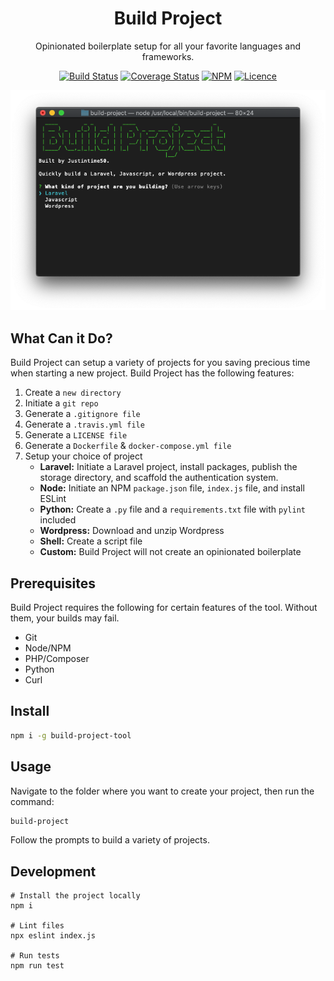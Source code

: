 <div align="center">

# Build Project

Opinionated boilerplate setup for all your favorite languages and frameworks.

[![Build Status](https://travis-ci.com/justintime50/build-project.svg?branch=master)](https://travis-ci.com/justintime50/build-project)
[![Coverage Status](https://coveralls.io/repos/github/Justintime50/build-project/badge.svg?branch=master)](https://coveralls.io/github/Justintime50/build-project?branch=master)
[![NPM](https://img.shields.io/npm/v/build-project-tool)](https://www.npmjs.com/package/build-project-tool)
[![Licence](https://img.shields.io/github/license/justintime50/build-project)](LICENSE)

<img src="assets/showcase.png">

</div>

## What Can it Do?

Build Project can setup a variety of projects for you saving precious time when starting a new project. Build Project has the following features:

1. Create a `new directory`
1. Initiate a `git repo`
1. Generate a `.gitignore file`
1. Generate a `.travis.yml file`
1. Generate a `LICENSE file`
1. Generate a `Dockerfile` & `docker-compose.yml file`
1. Setup your choice of project
    - **Laravel:** Initiate a Laravel project, install packages, publish the storage directory, and scaffold the authentication system.
    - **Node:** Initiate an NPM `package.json` file, `index.js` file, and install ESLint
    - **Python:** Create a `.py` file and a `requirements.txt` file with `pylint` included
    - **Wordpress:** Download and unzip Wordpress
    - **Shell:** Create a script file
    - **Custom:** Build Project will not create an opinionated boilerplate

## Prerequisites

Build Project requires the following for certain features of the tool. Without them, your builds may fail.

- Git
- Node/NPM
- PHP/Composer
- Python
- Curl

## Install

```bash
npm i -g build-project-tool
```

## Usage

Navigate to the folder where you want to create your project, then run the command:

```bash
build-project
```

Follow the prompts to build a variety of projects.

## Development

```shell
# Install the project locally
npm i

# Lint files
npx eslint index.js

# Run tests
npm run test
```
